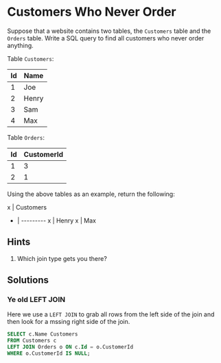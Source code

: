 # Customers Who Never Order

Suppose that a website contains two tables, the `Customers`
table and the `Orders` table. Write a SQL query to find all
customers who never order anything.

Table `Customers`:

Id | Name
-- | -----
1  |   Joe
2  | Henry
3  |   Sam
4  |   Max

Table `Orders`:

Id | CustomerId
-- | ----------
1  |          3
2  |          1

Using the above tables as an example, return the following:

x | Customers
- | ---------
x |     Henry
x |       Max

## Hints

1. Which join type gets you there?

## Solutions

### Ye old LEFT JOIN

Here we use a `LEFT JOIN` to grab all rows from the left side of
the join and then look for a mssing right side of the join.

```sql
SELECT c.Name Customers
FROM Customers c
LEFT JOIN Orders o ON c.Id = o.CustomerId
WHERE o.CustomerId IS NULL;
```
